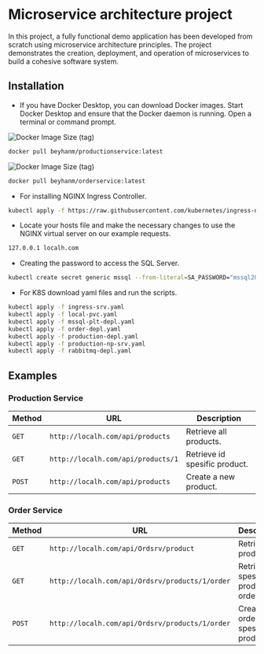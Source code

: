 # Microservice architecture project
In this project, a fully functional demo application has been developed from scratch using microservice architecture principles. The project demonstrates the creation, deployment, and operation of microservices to build a cohesive software system.

## Installation

- If you have Docker Desktop, you can download Docker images. Start Docker Desktop and ensure that the Docker daemon is running. Open a terminal or command prompt.

![Docker Image Size (tag)](https://img.shields.io/docker/image-size/beyhanm/productionservice/latest)
```bash
docker pull beyhanm/productionservice:latest
```
![Docker Image Size (tag)](https://img.shields.io/docker/image-size/beyhanm/orderservice/latest)
```bash
docker pull beyhanm/orderservice:latest
```
- For installing NGINX Ingress Controller.
```bash
kubectl apply -f https://raw.githubusercontent.com/kubernetes/ingress-nginx/controller-v1.10.0/deploy/static/provider/cloud/deploy.yaml
```
- Locate your hosts file and make the necessary changes to use the NGINX virtual server on our example requests.
```bash
127.0.0.1 localh.com
```
- Creating the password to access the SQL Server.
```bash
kubectl create secret generic mssql --from-literal=SA_PASSWORD="mssql2022!"
```
- For K8S download yaml files and run the scripts.
```bash
kubectl apply -f ingress-srv.yaml
kubectl apply -f local-pvc.yaml
kubectl apply -f mssql-plt-depl.yaml
kubectl apply -f order-depl.yaml
kubectl apply -f production-depl.yaml
kubectl apply -f production-np-srv.yaml
kubectl apply -f rabbitmq-depl.yaml
```
## Examples

### Production Service 
| Method   | URL                                      | Description                              |
| -------- | ---------------------------------------- | ---------------------------------------- |
| `GET`    | `http://localh.com/api/products`         | Retrieve all products.                   |
| `GET`    | `http://localh.com/api/products/1`       | Retrieve id spesific product.            |
| `POST`   | `http://localh.com/api/products`         | Create a new product.                    |

### Order Service 
| Method   | URL                                              | Description                              |
| -------- | ----------------------------------------         | ---------------------------------------- |
| `GET`    | `http://localh.com/api/Ordsrv/product`           | Retrieve all products.                   |
| `GET`    | `http://localh.com/api/Ordsrv/products/1/order`  | Retrieve id spesific product's order.    |
| `POST`   | `http://localh.com/api/Ordsrv/products/1/order`  | Create an order for id spesific product. |





























